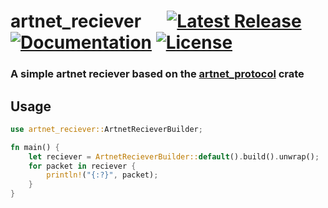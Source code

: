 # artnet_reciever &emsp; [![Latest Release][crates-io-badge]][crates-io-url] [![Documentation][docs-rs-img]][docs-rs-url] [![License][license-badge]]()

[crates-io-badge]: https://img.shields.io/crates/v/artnet_reciever.svg?style=for-the-badge
[crates-io-url]: https://crates.io/crates/artnet_reciever
[docs-rs-img]: https://img.shields.io/docsrs/artnet_reciever?style=for-the-badge
[docs-rs-url]: https://docs.rs/artnet_reciever
[license-badge]: https://img.shields.io/crates/l/artnet_reciever.svg?style=for-the-badge

 ### A simple artnet reciever based on the [artnet_protocol](https://crates.io/crates/artnet_protocol) crate


## Usage

```rust
use artnet_reciever::ArtnetRecieverBuilder;

fn main() {
    let reciever = ArtnetRecieverBuilder::default().build().unwrap();
    for packet in reciever {
        println!("{:?}", packet);
    }
}
```
